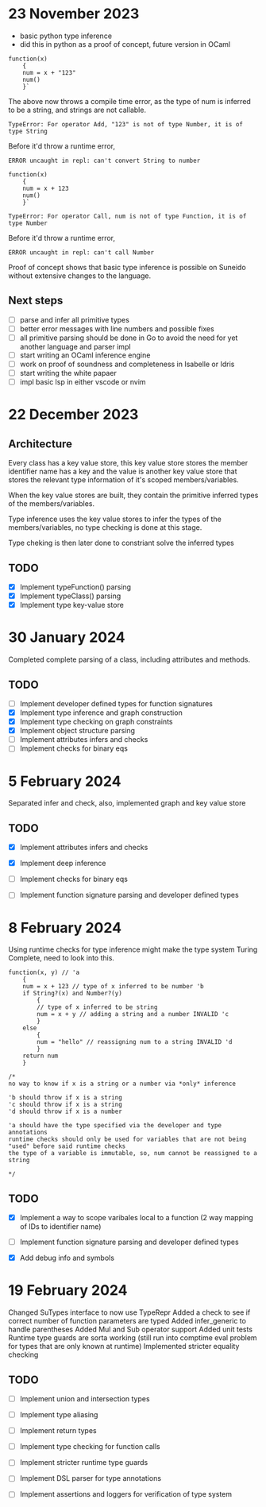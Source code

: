 # 23 November 2023

- basic python type inference
- did this in python as a proof of concept, future version in OCaml

```
function(x)
	{
	num = x + "123"
	num()
	}`
```
The above now throws a compile time error, as the type of num is inferred to be a string, and strings are not callable.
```
TypeError: For operator Add, "123" is not of type Number, it is of type String
```
Before it'd throw a runtime error,
```
ERROR uncaught in repl: can't convert String to number
```

```
function(x)
    {
    num = x + 123
    num()
    }`
```

```
TypeError: For operator Call, num is not of type Function, it is of type Number
```
Before it'd throw a runtime error,
```
ERROR uncaught in repl: can't call Number
```

Proof of concept shows that basic type inference is possible on Suneido without extensive changes to the language.

## Next steps
- [ ] parse and infer all primitive types  
- [ ] better error messages with line numbers and possible fixes
- [ ] all primitive parsing should be done in Go to avoid the need for yet another language and parser impl  
- [ ] start writing an OCaml inference engine  
- [ ] work on proof of soundness and completeness in Isabelle or Idris  
- [ ] start writing the white papaer  
- [ ] impl basic lsp in either vscode or nvim

# 22 December 2023

## Architecture

Every class has a key value store, this key value store stores the member identifier name has a key and the value is another
key value store that stores the relevant type information of it's scoped members/variables.

When the key value stores are built, they contain the primitive inferred types of the members/variables. 

Type inference uses the key value stores to infer the types of the members/variables, no type checking is done at this stage.

Type cheking is then later done to constriant solve the inferred types

## TODO

- [x] Implement typeFunction() parsing
- [x] Implement typeClass() parsing
- [x] Implement type key-value store

# 30 January 2024

Completed complete parsing of a class, including attributes and methods.

## TODO

- [ ] Implement developer defined types for function signatures
- [x] Implement type inference and graph construction
- [x] Implement type checking on graph constraints
- [x] Implement object structure parsing
- [ ] Implement attributes infers and checks
- [ ] Implement checks for binary eqs

# 5 February 2024

Separated infer and check, also, implemented graph and key value store

## TODO

- [x] Implement attributes infers and checks
- [x] Implement deep inference
- [ ] Implement checks for binary eqs
- [ ] Implement function signature parsing and developer defined types


# 8 February 2024

Using runtime checks for type inference might make the type system Turing Complete, need to look into this.

```
function(x, y) // 'a
    {
    num = x + 123 // type of x inferred to be number 'b
    if String?(x) and Number?(y)
        {
        // type of x inferred to be string
        num = x + y // adding a string and a number INVALID 'c
        }
    else 
        {
        num = "hello" // reassigning num to a string INVALID 'd
        }
    return num
    }

/*
no way to know if x is a string or a number via *only* inference

'b should throw if x is a string
'c should throw if x is a string
'd should throw if x is a number

'a should have the type specified via the developer and type annotations
runtime checks should only be used for variables that are not being "used" before said runtime checks
the type of a variable is immutable, so, num cannot be reassigned to a string

*/
```

## TODO

- [x] Implement a way to scope varibales local to a function (2 way mapping of IDs to identifier name)
- [ ] Implement function signature parsing and developer defined types
- [x] Add debug info and symbols


# 19 February 2024

Changed SuTypes interface to now use TypeRepr
Added a check to see if correct number of function parameters are typed
Added infer_generic to handle parentheses
Added Mul and Sub operator support
Added unit tests
Runtime type guards are sorta working (still run into comptime eval problem for types that are only known at runtime)
Implemented stricter equality checking

## TODO

- [ ] Implement union and intersection types
- [ ] Implement type aliasing
- [ ] Implement return types
- [ ] Implement type checking for function calls
- [ ] Implement stricter runtime type guards
- [ ] Implement DSL parser for type annotations
- [ ] Implement assertions and loggers for verification of type system

